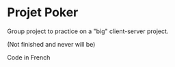 # Projet Poker

Group project to practice on a "big" client-server project.

(Not finished and never will be)

Code in French
